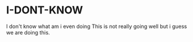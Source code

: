 # I-DONT-KNOW
I don't know what am i even doing
This is not really going well but i guess we are doing this.
